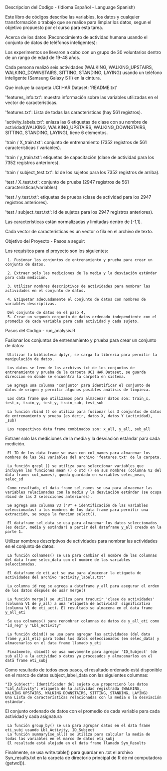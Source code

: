 Descripcion del Codigo - (Idioma Español - Language Spanish)

Este libro de códigos describe las variables, los datos y cualquier transformación o trabajo que se realice para limpiar los datos, segun el objetivo propuesto por el curso para esta tarea.

Acerca de los datos (Reconocimiento de actividad humana usando el conjunto de datos de teléfonos inteligentes):

Los experimentos se llevaron a cabo con un grupo de 30 voluntarios dentro de un rango de edad de 19-48 años.

Cada persona realizó seis actividades (WALKING, WALKING_UPSTAIRS, WALKING_DOWNSTAIRS, SITTING, STANDING, LAYING) usando un teléfono inteligente (Samsung Galaxy S II) en la cintura.

Que incluye la carpeta UCI HAR Dataset:
  'README.txt'
  
  'features_info.txt': muestra información sobre las variables utilizadas en el vector de características.
  
  'features.txt': Lista de todas las características (hay 561 registros).
  
  'activity_labels.txt': enlaza las 6 etiquetas de clase con su nombre de actividad(WALKING, WALKING_UPSTAIRS, WALKING_DOWNSTAIRS, SITTING, STANDING, LAYING), tiene 6 elementos.
  
  'train / X_train.txt': conjunto de entrenamiento (7352 registros de 561 características / variables).
  
  'train / y_train.txt': etiquetas de capacitación (clase de actividad para los 7352 registros anteriores).
  
  'train / subject_test.txt': Id de los sujetos para los 7352 registros de arriba).
  
  'test / X_test.txt': conjunto de prueba (2947 registros de 561 características/variables)
  
  'test / y_test.txt': etiquetas de prueba (clase de actividad para los 2947 registros anteriores).
  
  'test / subject_test.txt': Id de sujetos para los 2947 registros anteriores).
  
  Las características están normalizadas y limitadas dentro de [-1,1].
  
  Cada vector de características es un vector o fila en el archivo de texto.
  
  Objetivo del Proyecto - Pasos a seguir:
  
  Los requisitos para el proyecto son los siguientes:
  
     1. Fusionar los conjuntos de entrenamiento y prueba para crear un conjunto de datos.
     
     2. Extraer solo las mediciones de la media y la desviación estándar para cada medición.
     
     3. Utilizar nombres descriptivos de actividades para nombrar las actividades en el conjunto de datos.
     
     4. Etiquetar adecuadamente el conjunto de datos con nombres de variables descriptivas.
     
     Del conjunto de datos en el paso 4,
     5. Crear un segundo conjunto de datos ordenado independiente con el promedio de cada variable para cada actividad y cada sujeto.
     
Pasos del Codigo - run_analysis.R

Fusionar los conjuntos de entrenamiento y prueba para crear un conjunto de datos:

     Utilizar la biblioteca dplyr, se carga la libreria para permitir la manipulación de datos.
     
     Los datos se leen de los archivos txt de los conjuntos de entrenamiento y prueba de la carpeta UCI HAR Dataset, se guarda direccion en donde se encuentra la carpeta en sistema.
     
     Se agrega una columna 'conjunto' para identificar el conjunto de datos de origen y permitir algunos posibles análisis de limpieza.
     
     Los data frame que utilizamos para almacenar datos son: train_x, test_x, train_y, test_y, train_sub, test_sub
     
     La función rbind () se utiliza para fusionar los 3 conjuntos de datos de entrenamiento y prueba (es decir, datos X, datos Y (actividad), _sub)
     
     Los respectivos data frame combinados son: x_all, y_all, sub_all

Extraer solo las mediciones de la media y la desviación estándar para cada medición.

     El ID de los data frame se usan con col_names para almacenar los nombres de las 561 variables del archivo 'features.txt' de la carpeta.
     
     La función grepl () se utiliza para seleccionar variables que incluyen las funciones mean () o std () en sus nombres (columna V2 del data frame: col_names), queda guardado en variables selec_mean, selec_sd
     
     Como resultado, el data frame sel_names se usa para almacenar las variables relacionadas con la media y la desviación estándar (se ocupa rbind de las 2 selecciones anteriores).
     
     Se agrega una columna V3 ("V" + identificación de las variables seleccionadas) a los nombres de los data frame para permitir una extracción, se ocupa la funcion select().
     
     El dataframe sel_data se usa para almacenar los datos seleccionados (es decir, media y estándar) a partir del dataframe y_all creado en la parte 1.
     
Utilizar nombres descriptivos de actividades para nombrar las actividades en el conjunto de datos:

     La función colnames() se usa para cambiar el nombre de las columnas del data frame selec_data con el nombre de las variables seleccionadas.
     
     El dataframe de eti_act se usa para almacenar la etiqueta de actividades del archivo 'activity_labels.txt'
     
     La columna id_reg se agrega a dataframe y_all para asegurar el orden de los datos después de usar merge()
     
     La función merge() se utiliza para traducir 'clase de actividades' (columna V1 de y_all) a una 'etiqueta de actividad' significativa (columna V1 de eti_act). El resultado se almacena en el data frame y_all_eti
     
     Se usa colnames() para renombrar columnas de datos de y_all_eti como "id_reg" y "Lbl_Activity"
     
     La función cbind() se usa para agregar las actividades (del data frame y_all_eti) para todos los datos seleccionados (en selec_data) y almacenarlos en el data frame llamado y_eti
     
     Finalmente, cbind() se usa nuevamente para agregar 'ID_Subject' (de sub_all) a la actividad o datos ya procesados y almacenarlos en el data frame eti_subj

Como resultado de todos esos pasos, el resultado ordenado está disponible en el marco de datos subject_label_data con las siguientes columnas:

    "ID_Subject": Identificador del sujeto que proporcionó los datos
    "Lbl_Activity": etiqueta de la actividad registrada (WALKING, WALKING_UPSTAIRS, WALKING_DOWNSTAIRS, SITTING, STANDING, LAYING)
    Una Lista de características relacionadas con la media o la desviación estándar.
    
El conjunto ordenado de datos con el promedio de cada variable para cada actividad y cada asignatura

     La función group_by() se usa para agrupar datos en el data frame eti_subj usando Lbl_Activity, ID_Subject
     La función summaryise_all() se utiliza para calcular la media de todas las variables en el marco de datos eti_subj
     El resultado está alojado en el data frame llamado Syn_Results
     
Finalmente, se usa write.table() para guardar en .txt el archivo Syn_results.txt en la carpeta de directorio principal de R de mi computadora (getwd()).



